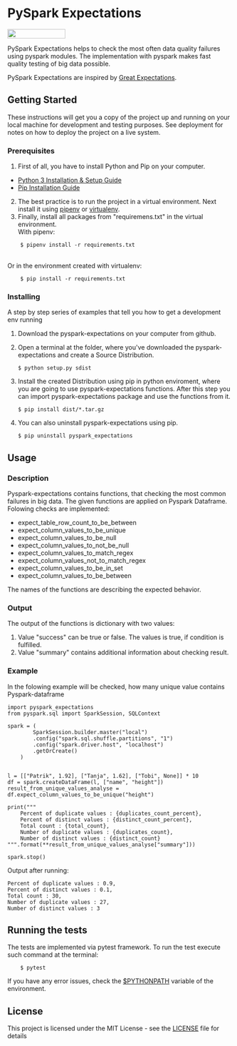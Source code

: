 # PySpark Expectations

[<img src="https://opensourcelogos.aws.dmtech.cloud/dmTECH_opensource_logo.svg" height="21" width="130">](https://www.dmtech.de/)

PySpark Expectations helps to check the most often data quality failures using pyspark modules. 
The implementation with pyspark makes fast quality testing of big data possible.

PySpark Expectations are inspired by [Great Expectations](https://github.com/great-expectations/great_expectations).

## Getting Started

These instructions will get you a copy of the project up and running on your local machine for development and testing purposes. See deployment for notes on how to deploy the project on a live system.

### Prerequisites

1. First of all, you have to install Python and Pip on your computer.
* [Python 3 Installation & Setup Guide](https://realpython.com/installing-python/)
* [Pip Installation Guide](https://pip.pypa.io/en/stable/installing/)
2. The best practice is to run the project in a virtual environment. Next install it using [pipenv](https://pipenv-fork.readthedocs.io/en/latest/) or [virtualenv](https://virtualenv.pypa.io/en/latest/).
3. Finally, install all packages from "requiremens.txt" in the virtual environment. 
<br/> With pipenv: 
```
    $ pipenv install -r requirements.txt
```
<br/> Or in the environment created with virtualenv: 
```
    $ pip install -r requirements.txt
```

### Installing

A step by step series of examples that tell you how to get a development env running

1. Download the pyspark-expectations on your computer from github.
2. Open a terminal at the folder, where you've downloaded the pyspark-expectations and create a Source Distribution.

    ```
    $ python setup.py sdist
    ```

3. Install the created Distribution using pip in python enviroment, where you are going to use pyspark-expectations functions. After this step you can import pyspark-expectations package and use the functions from it.

    ```
    $ pip install dist/*.tar.gz 
    ```

4. You can also uninstall pyspark-expectations using pip.

    ```
    $ pip uninstall pyspark_expectations
    ```

## Usage

### Description

Pyspark-expectations contains functions, that checking the most common failures in big data. 
The given functions are applied on Pyspark Dataframe. Folowing checks are implemented:
* expect_table_row_count_to_be_between
* expect_column_values_to_be_unique
* expect_column_values_to_be_null
* expect_column_values_to_not_be_null
* expect_column_values_to_match_regex
* expect_column_values_not_to_match_regex
* expect_column_values_to_be_in_set
* expect_column_values_to_be_between

The names of the functions are describing the expected behavior. 

### Output

The output of the functions is dictionary with two values:
1. Value "success" can be true or false. The values is true, if condition is fulfilled. 
2. Value "summary" contains additional information about checking result.

### Example

In the folowing example will be checked, how many unique value contains Pyspark-dataframe

```
import pyspark_expectations
from pyspark.sql import SparkSession, SQLContext

spark = (
        SparkSession.builder.master("local")
        .config("spark.sql.shuffle.partitions", "1")
        .config("spark.driver.host", "localhost")
        .getOrCreate()
    )


l = [["Patrik", 1.92], ["Tanja", 1.62], ["Tobi", None]] * 10
df = spark.createDataFrame(l, ["name", "height"])
result_from_unique_values_analyse = df.expect_column_values_to_be_unique("height")

print("""
    Percent of duplicate values : {duplicates_count_percent},
    Percent of distinct values : {distinct_count_percent},
    Total count : {total_count},
    Number of duplicate values : {duplicates_count},
    Number of distinct values : {distinct_count}
""".format(**result_from_unique_values_analyse["summary"]))

spark.stop()
```

Output after running:

```
Percent of duplicate values : 0.9,
Percent of distinct values : 0.1,
Total count : 30,
Number of duplicate values : 27,
Number of distinct values : 3
```

## Running the tests

The tests are implemented via pytest framework. 
To run the test execute such command at the terminal:
```
    $ pytest 
```
If you have any error issues, check the [$PYTHONPATH](https://bic-berkeley.github.io/psych-214-fall-2016/using_pythonpath.html) variable of the environment.

## License

This project is licensed under the MIT License - see the [LICENSE](LICENSE) file for details

